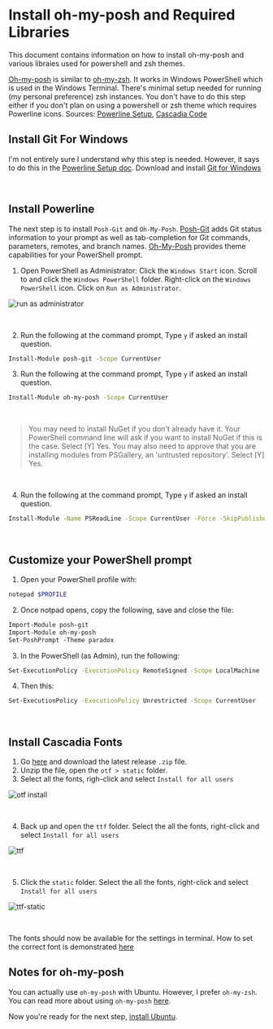 # Install oh-my-posh and Required Libraries

This document contains information on how to install oh-my-posh and various libraies used for powershell and zsh themes.

[Oh-my-posh](https://ohmyposh.dev/) is similar to [oh-my-zsh](https://ohmyz.sh/). It works in Windows PowerShell which is used in the Windows Terminal. There's minimal setup needed for running (my personal preference) zsh instances. You don't have to do this step either if you don't plan on using a powershell or zsh theme which requires Powerline icons. Sources: [Powerline Setup](https://docs.microsoft.com/en-us/windows/terminal/tutorials/powerline-setup), [Cascadia Code](https://github.com/microsoft/cascadia-code)


## Install Git For Windows

I'm not entirely sure I understand why this step is needed. However, it says to do this in the [Powerline Setup doc](https://docs.microsoft.com/en-us/windows/terminal/tutorials/powerline-setup). Download and install [Git for Windows](https://git-scm.com/downloads)

<br/>

## Install Powerline

The next step is to install `Posh-Git` and `Oh-My-Posh`. [Posh-Git](https://github.com/dahlbyk/posh-git) adds Git status information to your prompt as well as tab-completion for Git commands, parameters, remotes, and branch names. [Oh-My-Posh](https://github.com/JanDeDobbeleer/oh-my-posh) provides theme capabilities for your PowerShell prompt.

1. Open PowerShell as Administrator: Click the `Windows Start` icon. Scroll to and click the `Windows PowerShell` folder. Right-click on the `Windows PowerShell` icon. Click on `Run as Administrator`. 

![run as administrator](https://user-images.githubusercontent.com/516548/112907889-2ee1e000-90b4-11eb-9763-953226696c63.png)

<br/>

2. Run the following at the command prompt, Type `y` if asked an install question.

```sh
Install-Module posh-git -Scope CurrentUser
```

3. Run the following at the command prompt, Type `y` if asked an install question.

```sh
Install-Module oh-my-posh -Scope CurrentUser
```

<br/>

> You may need to install NuGet if you don't already have it. Your PowerShell command line will ask if you want to install NuGet if this is the case. Select [Y] Yes. You may also need to approve that you are installing modules from PSGallery, an 'untrusted repository'. Select [Y] Yes.

<br/>

4. Run the following at the command prompt, Type `y` if asked an install question.

```sh
Install-Module -Name PSReadLine -Scope CurrentUser -Force -SkipPublisherCheck
```

<br/>

## Customize your PowerShell prompt

1. Open your PowerShell profile with:

```sh
notepad $PROFILE
```

2. Once notpad opens, copy the following, save and close the file:

```txt
Import-Module posh-git
Import-Module oh-my-posh
Set-PoshPrompt -Theme paradox
```

3. In the PowerShell (as Admin), run the following:

```sh
Set-ExecutionPolicy -ExecutionPolicy RemoteSigned -Scope LocalMachine
```

4. Then this:

```sh
Set-ExecutionPolicy -ExecutionPolicy Unrestricted -Scope CurrentUser
```

<br/>

## Install Cascadia Fonts

1. Go [here](https://github.com/microsoft/cascadia-code/releases) and download the latest release `.zip` file. 
2. Unzip the file, open the `otf > static` folder.
3. Select all the fonts, righ-click and select `Install for all users`

![otf install](https://user-images.githubusercontent.com/516548/112909921-f512d880-90b7-11eb-84b2-b49a5747f7ef.png)

<br/>

4. Back up and open the `ttf` folder. Select the all the fonts, right-click and select `Install for all users`

![ttf](https://user-images.githubusercontent.com/516548/112910091-44f19f80-90b8-11eb-94f9-8ca660c2835c.png)

<br/>

5. Click the `static` folder. Select the all the fonts, right-click and select `Install for all users`

![ttf-static](https://user-images.githubusercontent.com/516548/112910146-66eb2200-90b8-11eb-9e0e-385c9d42bf8c.png)

<br/>

The fonts should now be available for the settings in terminal. How to set the correct font is demonstrated [here](https://github.com/scott-knight/ubuntu-on-windows-setup/blob/main/configure-windows-terminal.md)

## Notes for oh-my-posh

You can actually use `oh-my-posh` with Ubuntu. However, I prefer `oh-my-zsh`. You can read more about using `oh-my-posh` [here](https://docs.microsoft.com/en-us/windows/terminal/tutorials/powerline-setup#set-up-powerline-in-wsl-ubuntu).

Now you're ready for the next step, [install Ubuntu](https://github.com/scott-knight/ubuntu-on-windows-setup/blob/main/install-ubuntu.md).
